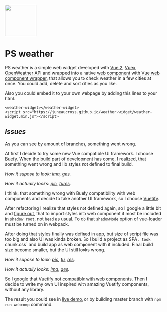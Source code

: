 <!-- ![PS weather logo](https://juneaucross.github.io/weather-widget/misc/psbrella.png  | width=100) PS weather -->

<img src="https://juneaucross.github.io/weather-widget/misc/psbrella.png" width="100" height="100">

# PS weather

PS weather is a simple web widget developed with [Vue 2](https://vuejs.org/), [Vuex](https://vuex.vuejs.org/), [OpenWeather API](https://openweathermap.org/api) and wrapped into a native [web component](https://www.webcomponents.org/) with [Vue web component wrapper](https://github.com/vuejs/vue-web-component-wrapper),  that allows you to check weather in a few cities at once.
You could add, delete and sort cities as you like.

Also you could embed it to your own webpage by adding this lines to your html.

    <weather-widget></weather-widget>
    <script src="https://juneaucross.github.io/weather-widget/weather-widget.min.js"></script>


## *Issues*
As you can see by amount of branches, something went wrong.

At first I decide to try some new Vue compatible UI framework. I choose [Buefy](https://buefy.org). When the build part of development has come, I realized, that something went wrong and lib styles not defined to final build.

*How it supose to look: [ima](https://juneaucross.github.io/weather-widget/misc/buefydev.png), [ges](https://juneaucross.github.io/weather-widget/misc/buefydev2.png).*

*How it actually looks: [pic](https://juneaucross.github.io/weather-widget/misc/buefybuild.png), [tures](https://juneaucross.github.io/weather-widget/misc/buefybuild2.png).*

I think, that something wrong with Buefy compatibility with web components and decide to take another UI framework, so I choose [Vuetify](https://vuetifyjs.com).

After refactoring I realize that styles not defined again, so I google a little bit and [figure out](https://github.com/vuejs/vue-web-component-wrapper/issues/12#issuecomment-385141573), that to import styles into web component it most be included in `shadow root`, not `head` as usual. To do that `shadowMode` option of vue-loader must be turned on in webpack.

After doing that styles finally was defined in app, but size of script file was too big and also UI was kinda broken.  So I build a project as SPA`, took `chunk.css` and build app as web component with it included. Final build size become smaller, but the UI still looks wrong.

*How it supose to look: [pic](https://juneaucross.github.io/weather-widget/misc/vuetifydev.png), [tu](https://juneaucross.github.io/weather-widget/misc/vuetifydev2.png), [res](https://juneaucross.github.io/weather-widget/misc/vuetifydev3.png).*

*How it actually looks: [ima](https://juneaucross.github.io/weather-widget/misc/vuetifybuild.png), [ges](https://juneaucross.github.io/weather-widget/misc/vuetifybuild2.png).*

So I google that [Vuetify not compatible with web components](https://github.com/vuetifyjs/vuetify/issues/7622#issuecomment-504330672).
Then I decide to write my own UI inspired with amazing Vuetify components, without any library.

The result you could see in [live demo](https://juneaucross.github.io/weather-widget/demo), or by building master branch with `npm run webcomp` command.
